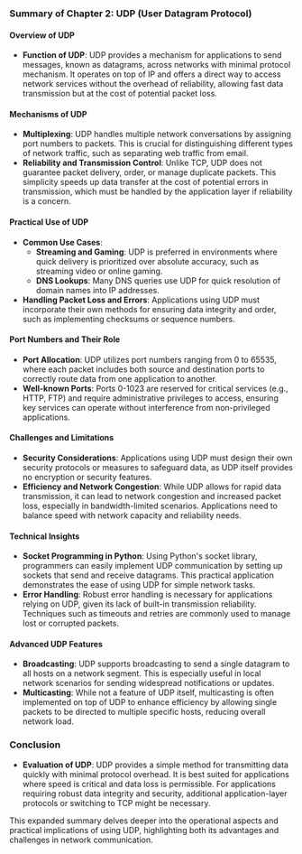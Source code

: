 ### Summary of Chapter 2: UDP (User Datagram Protocol)

#### Overview of UDP
- **Function of UDP**: UDP provides a mechanism for applications to send messages, known as datagrams, across networks with minimal protocol mechanism. It operates on top of IP and offers a direct way to access network services without the overhead of reliability, allowing fast data transmission but at the cost of potential packet loss.
  
#### Mechanisms of UDP
- **Multiplexing**: UDP handles multiple network conversations by assigning port numbers to packets. This is crucial for distinguishing different types of network traffic, such as separating web traffic from email.
- **Reliability and Transmission Control**: Unlike TCP, UDP does not guarantee packet delivery, order, or manage duplicate packets. This simplicity speeds up data transfer at the cost of potential errors in transmission, which must be handled by the application layer if reliability is a concern.

#### Practical Use of UDP
- **Common Use Cases**:
  - **Streaming and Gaming**: UDP is preferred in environments where quick delivery is prioritized over absolute accuracy, such as streaming video or online gaming.
  - **DNS Lookups**: Many DNS queries use UDP for quick resolution of domain names into IP addresses.
- **Handling Packet Loss and Errors**: Applications using UDP must incorporate their own methods for ensuring data integrity and order, such as implementing checksums or sequence numbers.

#### Port Numbers and Their Role
- **Port Allocation**: UDP utilizes port numbers ranging from 0 to 65535, where each packet includes both source and destination ports to correctly route data from one application to another.
- **Well-known Ports**: Ports 0-1023 are reserved for critical services (e.g., HTTP, FTP) and require administrative privileges to access, ensuring key services can operate without interference from non-privileged applications.

#### Challenges and Limitations
- **Security Considerations**: Applications using UDP must design their own security protocols or measures to safeguard data, as UDP itself provides no encryption or security features.
- **Efficiency and Network Congestion**: While UDP allows for rapid data transmission, it can lead to network congestion and increased packet loss, especially in bandwidth-limited scenarios. Applications need to balance speed with network capacity and reliability needs.

#### Technical Insights
- **Socket Programming in Python**: Using Python's socket library, programmers can easily implement UDP communication by setting up sockets that send and receive datagrams. This practical application demonstrates the ease of using UDP for simple network tasks.
- **Error Handling**: Robust error handling is necessary for applications relying on UDP, given its lack of built-in transmission reliability. Techniques such as timeouts and retries are commonly used to manage lost or corrupted packets.

#### Advanced UDP Features
- **Broadcasting**: UDP supports broadcasting to send a single datagram to all hosts on a network segment. This is especially useful in local network scenarios for sending widespread notifications or updates.
- **Multicasting**: While not a feature of UDP itself, multicasting is often implemented on top of UDP to enhance efficiency by allowing single packets to be directed to multiple specific hosts, reducing overall network load.

### Conclusion
- **Evaluation of UDP**: UDP provides a simple method for transmitting data quickly with minimal protocol overhead. It is best suited for applications where speed is critical and data loss is permissible. For applications requiring robust data integrity and security, additional application-layer protocols or switching to TCP might be necessary.

This expanded summary delves deeper into the operational aspects and practical implications of using UDP, highlighting both its advantages and challenges in network communication.
